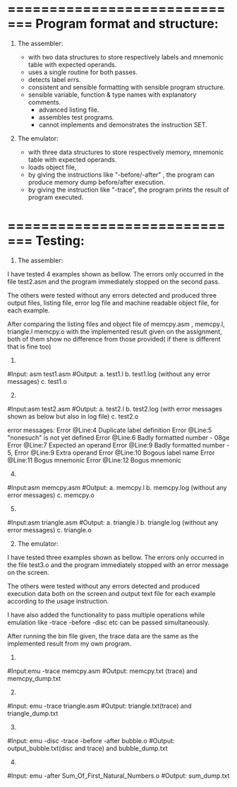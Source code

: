 =============================
Program format and structure:
=============================
1. The assembler:

    * with two data structures to store respectively labels and mnemonic table with expected operands.
    * uses a single routine for both passes.
    * detects label errs.
    * consistent and sensible formatting with sensible program structure. 
    * sensible variable, function & type names with explanatory comments.
		* advanced listing file.
		* assembles test programs.
	  * cannot implements and demonstrates the instruction SET.

2. The emulator:

	* with three data structures to store respectively memory, mnemonic table with expected operands.
    * loads object file, 
    * by giving the instructions like "-before/-after" , the program can produce memory dump before/after execution.
    * by giving the instruction like "-trace", the program prints the result of program executed.


=============================
Testing:
=============================

1. The assembler:

I have tested  4 examples shown as bellow. The errors only occurred in the file test2.asm and 
the program immediately stopped on the second pass. 

The others were tested without any errors detected and produced three output files, listing file, 
error log file and machine readable object file, for each example. 

After comparing the listing files and object file of memcpy.asm , memcpy.l, triangle.l memcpy.o 
with the implemented result given on the assignment, both of them show no difference 
from those provided( if there is different  that is fine too) 
 

1)
#Input: asm test1.asm
#Output: 
a. test1.l 
b. test1.log (without any error messages)
c. test1.o

2)
#Input:asm test2.asm
#Output: 
a. test2.l 
b. test2.log (with error messages shown as below but also in log file)
c. test2.o

error messages:
Error @Line:4   Duplicate label definition
Error @Line:5   "nonesuch" is not yet defined
Error @Line:6   Badly formatted number - 08ge
Error @Line:7   Expected an operand
Error @Line:9   Badly formatted number - 5,
Error @Line:9   Extra operand 
Error @Line:10  Bogous label name
Error @Line:11  Bogus mnemonic
Error @Line:12  Bogus mnemonic


4)
#Input:asm memcpy.asm
#Output: 
a. memcpy.l 
b. memcpy.log (without any error messages)
c. memcpy.o

5)
#Input:asm triangle.asm
#Output: 
a. triangle.l 
b. triangle.log (without any error messages)
c. triangle.o



2. The emulator:

I have tested three examples shown as bellow. The errors only occurred in the file test3.o and 
the program immediately stopped with an error message on the screen. 

The others were tested without any errors detected and produced execution data both on the screen and 
output text file for each example according to the usage instruction. 

I have also added the functionality to pass multiple operations while emulation like -trace -before -disc etc can be passed simultaneously.

After running the bin file given, the trace data are the same as 
the implemented result from my own program.

1)
#Input:emu -trace memcpy.asm
#Output: memcpy.txt (trace) and memcpy_dump.txt

2)
#Input: emu -trace triangle.asm
#Output: triangle.txt(trace) and triangle_dump.txt

3)
#Input: emu -disc -trace -before -after bubble.o
#Output: output_bubble.txt(disc and trace) and bubble_dump.txt

4)
#Input: emu -after Sum_Of_First_Natural_Numbers.o
#Output: sum_dump.txt 
